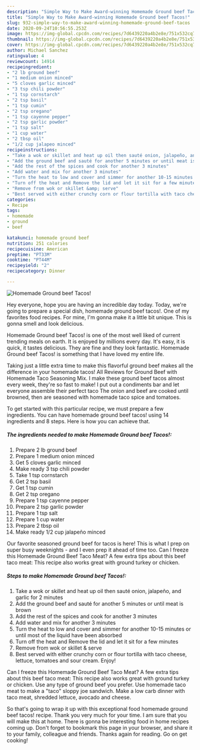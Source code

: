 ```yaml
---
description: "Simple Way to Make Award-winning Homemade Ground beef Tacos!"
title: "Simple Way to Make Award-winning Homemade Ground beef Tacos!"
slug: 932-simple-way-to-make-award-winning-homemade-ground-beef-tacos
date: 2020-09-24T10:56:55.253Z
image: https://img-global.cpcdn.com/recipes/7d6439220a4b2e8e/751x532cq70/homemade-ground-beef-tacos-recipe-main-photo.jpg
thumbnail: https://img-global.cpcdn.com/recipes/7d6439220a4b2e8e/751x532cq70/homemade-ground-beef-tacos-recipe-main-photo.jpg
cover: https://img-global.cpcdn.com/recipes/7d6439220a4b2e8e/751x532cq70/homemade-ground-beef-tacos-recipe-main-photo.jpg
author: Michael Sanchez
ratingvalue: 4
reviewcount: 14914
recipeingredient:
- "2 lb ground beef"
- "1 medium onion minced"
- "5 cloves garlic minced"
- "3 tsp chili powder"
- "1 tsp cornstarch"
- "2 tsp basil"
- "1 tsp cumin"
- "2 tsp oregano"
- "1 tsp cayenne pepper"
- "2 tsp garlic powder"
- "1 tsp salt"
- "1 cup water"
- "2 tbsp oil"
- "1/2 cup jalapeo minced"
recipeinstructions:
- "Take a wok or skillet and heat up oil then sauté onion, jalapeño, and garlic for 2 minutes"
- "Add the ground beef and sauté for another 5 minutes or until meat is brown"
- "Add the rest of the spices and cook for another 3 minutes"
- "Add water and mix for another 3 minutes"
- "Turn the heat to low and cover and simmer for another 10-15 minutes or until most of the liquid have been absorbed"
- "Turn off the heat and Remove the lid and let it sit for a few minutes"
- "Remove from wok or skillet &amp; serve"
- "Best served with either crunchy corn or flour tortilla with taco cheese, lettuce, tomatoes and sour cream. Enjoy!"
categories:
- Recipe
tags:
- homemade
- ground
- beef

katakunci: homemade ground beef 
nutrition: 251 calories
recipecuisine: American
preptime: "PT33M"
cooktime: "PT44M"
recipeyield: "2"
recipecategory: Dinner

---
```



![Homemade Ground beef Tacos!](https://img-global.cpcdn.com/recipes/7d6439220a4b2e8e/751x532cq70/homemade-ground-beef-tacos-recipe-main-photo.jpg)

Hey everyone, hope you are having an incredible day today. Today, we're going to prepare a special dish, homemade ground beef tacos!. One of my favorites food recipes. For mine, I'm gonna make it a little bit unique. This is gonna smell and look delicious.

Homemade Ground beef Tacos! is one of the most well liked of current trending meals on earth. It is enjoyed by millions every day. It's easy, it is quick, it tastes delicious. They are fine and they look fantastic. Homemade Ground beef Tacos! is something that I have loved my entire life.

Taking just a little extra time to make this flavorful ground beef makes all the difference in your homemade tacos! All Reviews for Ground Beef with Homemade Taco Seasoning Mix. I make these ground beef tacos almost every week, they&#39;re so fast to make! I put out a condiments bar and let everyone assemble their perfect taco The onion and beef are cooked until browned, then are seasoned with homemade taco spice and tomatoes.


To get started with this particular recipe, we must prepare a few ingredients. You can have homemade ground beef tacos! using 14 ingredients and 8 steps. Here is how you can achieve that.

<!--inarticleads1-->

##### The ingredients needed to make Homemade Ground beef Tacos!:

1. Prepare 2 lb ground beef
1. Prepare 1 medium onion minced
1. Get 5 cloves garlic minced
1. Make ready 3 tsp chili powder
1. Take 1 tsp cornstarch
1. Get 2 tsp basil
1. Get 1 tsp cumin
1. Get 2 tsp oregano
1. Prepare 1 tsp cayenne pepper
1. Prepare 2 tsp garlic powder
1. Prepare 1 tsp salt
1. Prepare 1 cup water
1. Prepare 2 tbsp oil
1. Make ready 1/2 cup jalapeño minced


Our favorite seasoned ground beef for tacos is here! This is what I prep on super busy weeknights - and I even prep it ahead of time too. Can I freeze this Homemade Ground Beef Taco Meat? A few extra tips about this beef taco meat: This recipe also works great with ground turkey or chicken. 

<!--inarticleads2-->

##### Steps to make Homemade Ground beef Tacos!:

1. Take a wok or skillet and heat up oil then sauté onion, jalapeño, and garlic for 2 minutes
1. Add the ground beef and sauté for another 5 minutes or until meat is brown
1. Add the rest of the spices and cook for another 3 minutes
1. Add water and mix for another 3 minutes
1. Turn the heat to low and cover and simmer for another 10-15 minutes or until most of the liquid have been absorbed
1. Turn off the heat and Remove the lid and let it sit for a few minutes
1. Remove from wok or skillet &amp; serve
1. Best served with either crunchy corn or flour tortilla with taco cheese, lettuce, tomatoes and sour cream. Enjoy!


Can I freeze this Homemade Ground Beef Taco Meat? A few extra tips about this beef taco meat: This recipe also works great with ground turkey or chicken. Use any type of ground beef you prefer. Use homemade taco meat to make a &#34;taco&#34; sloppy joe sandwich. Make a low carb dinner with taco meat, shredded lettuce, avocado and cheese. 

So that's going to wrap it up with this exceptional food homemade ground beef tacos! recipe. Thank you very much for your time. I am sure that you will make this at home. There is gonna be interesting food in home recipes coming up. Don't forget to bookmark this page in your browser, and share it to your family, colleague and friends. Thanks again for reading. Go on get cooking!
